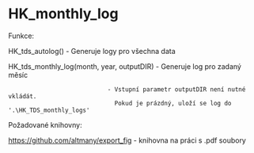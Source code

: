 # HK_monthly_log
Funkce:

HK_tds_autolog() - Generuje logy pro všechna data

HK_tds_monthly_log(month, year, outputDIR) - Generuje log pro zadaný měsíc
                                
                                - Vstupní parametr outputDIR není nutné vkládát. 
                                  Pokud je prázdný, uloží se log do '.\HK_TDS_monthly_logs'


Požadované knihovny:

https://github.com/altmany/export_fig - knihovna na práci s .pdf soubory

